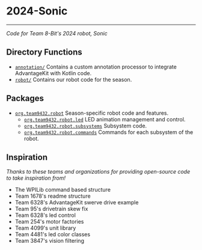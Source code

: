 # 2024-Sonic

---
_Code for Team 8-Bit's 2024 robot, Sonic_

## Directory Functions

- [`annotation/`](annotation/src/main/kotlin/org/team9432/lib/annotation) Contains a custom annotation processor to
  integrate AdvantageKit with Kotlin code.
- [`robot/`](robot/src/main/kotlin/org/team9432) Contains our robot code for the season.

## Packages

- [`org.team9432.robot`](robot/src/main/kotlin/org/team9432/robot) Season-specific robot code and features.
    - [`org.team9432.robot.led`](robot/src/main/kotlin/org/team9432/robot/led) LED animation management and control.
    - [`org.team9432.robot.subsystems`](robot/src/main/kotlin/org/team9432/robot/subsystems) Subsystem code.
    - [`org.team9432.robot.commands`](robot/src/main/kotlin/org/team9432/robot/commands) Commands for each subsystem of the robot.

## Inspiration

_Thanks to these teams and organizations for providing open-source code to take inspiration from!_

- The WPILib command based structure
- Team 1678's readme structure
- Team 6328's AdvantageKit swerve drive example
- Team 95's drivetrain skew fix
- Team 6328's led control
- Team 254's motor factories
- Team 4099's unit library
- Team 4481's led color classes
- Team 3847's vision filtering